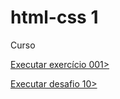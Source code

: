 # html-css 1
 Curso

 <a href="https://marcelabolognese.github.io/html-css/exercicios/ex001/index.html"> Executar exercício 001>

<a href="https://marcelabolognese.github.io/html-css/desafios/desafio10/desafio10"> Executar desafio 10>
